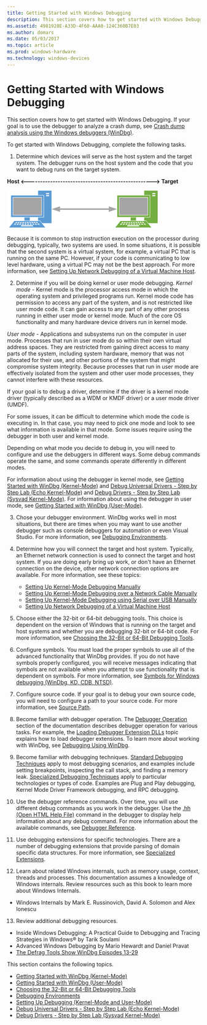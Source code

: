 ```yaml
---
title: Getting Started with Windows Debugging
description: This section covers how to get started with Windows Debugging. If your goal is to use the debugger to analyze a crash dump, see Crash dump analysis using the Windows debuggers (WinDbg).
ms.assetid: 4981928E-A33D-4F60-AAA0-124C360B7E03
ms.author: domars
ms.date: 05/03/2017
ms.topic: article
ms.prod: windows-hardware
ms.technology: windows-devices
---
```


# Getting Started with Windows Debugging


This section covers how to get started with Windows Debugging. If your goal is to use the debugger to analyze a crash dump, see [Crash dump analysis using the Windows debuggers (WinDbg)](crash-dump-files.md).

To get started with Windows Debugging, complete the following tasks.

1. Determine which devices will serve as the host system and the target system.
The debugger runs on the host system and the code that you want to debug runs on the target system.

**Host &lt;--------------------------------------------------&gt; Target**

![host and target pcs connected with a double arrow](images/targethost1.png)

Because it is common to stop instruction execution on the processor during debugging, typically, two systems are used. In some situations, it is possible that the second system is a virtual system, for example, a virtual PC that is running on the same PC. However, if your code is communicating to low level hardware, using a virtual PC may not be the best approach. For more information, see [Setting Up Network Debugging of a Virtual Machine Host](setting-up-network-debugging-of-a-virtual-machine-host.md).

2. Determine if you will be doing kernel or user mode debugging.
*Kernel mode* - Kernel mode is the processor access mode in which the operating system and privileged programs run. Kernel mode code has permission to access any part of the system, and is not restricted like user mode code. It can gain access to any part of any other process running in either user mode or kernel mode. Much of the core OS functionality and many hardware device drivers run in kernel mode.

*User mode* - Applications and subsystems run on the computer in user mode. Processes that run in user mode do so within their own virtual address spaces. They are restricted from gaining direct access to many parts of the system, including system hardware, memory that was not allocated for their use, and other portions of the system that might compromise system integrity. Because processes that run in user mode are effectively isolated from the system and other user mode processes, they cannot interfere with these resources.

If your goal is to debug a driver, determine if the driver is a kernel mode driver (typically described as a WDM or KMDF driver) or a user mode driver (UMDF).

For some issues, it can be difficult to determine which mode the code is executing in. In that case, you may need to pick one mode and look to see what information is available in that mode. Some issues require using the debugger in both user and kernel mode.

Depending on what mode you decide to debug in, you will need to configure and use the debuggers in different ways. Some debug commands operate the same, and some commands operate differently in different modes.

For information about using the debugger in kernel mode, see [Getting Started with WinDbg (Kernel-Mode)](getting-started-with-windbg--kernel-mode-.md) and [Debug Universal Drivers - Step by Step Lab (Echo Kernel-Mode)](debug-universal-drivers---step-by-step-lab--echo-kernel-mode-.md) and [Debug Drivers - Step by Step Lab (Sysvad Kernel-Mode)](debug-universal-drivers--kernel-mode-.md). For information about using the debugger in user mode, see [Getting Started with WinDbg (User-Mode)](getting-started-with-windbg.md).

3. Chose your debugger environment.
WinDbg works well in most situations, but there are times when you may want to use another debugger such as console debuggers for automation or even Visual Studio. For more information, see [Debugging Environments](debuggers-in-the-debugging-tools-for-windows-package.md).

4. Determine how you will connect the target and host system.
Typically, an Ethernet network connection is used to connect the target and host system. If you are doing early bring up work, or don't have an Ethernet connection on the device, other network connection options are available. For more information, see these topics:
   -   [Setting Up Kernel-Mode Debugging Manually](setting-up-kernel-mode-debugging-in-windbg--cdb--or-ntsd.md)
   -   [Setting Up Kernel-Mode Debugging over a Network Cable Manually](setting-up-a-network-debugging-connection.md)
   -   [Setting Up Kernel-Mode Debugging using Serial over USB Manually](setting-up-kernel-mode-debugging-using-serial-over-usb-manually-.md)
   -   [Setting Up Network Debugging of a Virtual Machine Host](setting-up-network-debugging-of-a-virtual-machine-host.md)

5. Choose either the 32-bit or 64-bit debugging tools.
This choice is dependent on the version of Windows that is running on the target and host systems and whether you are debugging 32-bit or 64-bit code. For more information, see [Choosing the 32-Bit or 64-Bit Debugging Tools](choosing-a-32-bit-or-64-bit-debugger-package.md).

6. Configure symbols.
You must load the proper symbols to use all of the advanced functionality that WinDbg provides. If you do not have symbols properly configured, you will receive messages indicating that symbols are not available when you attempt to use functionality that is dependent on symbols. For more information, see [Symbols for Windows debugging (WinDbg, KD, CDB, NTSD)](symbols.md).

7. Configure source code.
If your goal is to debug your own source code, you will need to configure a path to your source code. For more information, see [Source Path](source-path.md).

8. Become familiar with debugger operation.
The [Debugger Operation](debugger-operation-win8.md) section of the documentation describes debugger operation for various tasks. For example, the [Loading Debugger Extension DLLs](loading-debugger-extension-dlls.md) topic explains how to load debugger extensions. To learn more about working with WinDbg, see [Debugging Using WinDbg](debugging-using-windbg.md).

9. Become familiar with debugging techniques.
[Standard Debugging Techniques](standard-debugging-techniques.md) apply to most debugging scenarios, and examples include setting breakpoints, inspecting the call stack, and finding a memory leak. [Specialized Debugging Techniques](specialized-debugging-techniques.md) apply to particular technologies or types of code. Examples are Plug and Play debugging, Kernel Mode Driver Framework debugging, and RPC debugging.

10. Use the debugger reference commands.
Over time, you will use different debug commands as you work in the debugger. Use the [.hh (Open HTML Help File)](-hh--open-html-help-file-.md) command in the debugger to display help information about any debug command. For more information about the available commands, see [Debugger Reference](debugger-reference.md).

11. Use debugging extensions for specific technologies.
There are a number of debugging extensions that provide parsing of domain specific data structures. For more information, see [Specialized Extensions](specialized-extensions.md).

12. Learn about related Windows internals, such as memory usage, context, threads and processes. This documentation assumes a knowledge of Windows internals. Review resources such as this book to learn more about Windows Internals. 
  -   Windows Internals by Mark E. Russinovich, David A. Solomon and Alex Ionescu

13. Review additional debugging resources.
   -   Inside Windows Debugging: A Practical Guide to Debugging and Tracing Strategies in Windows® by Tarik Soulami
   -   Advanced Windows Debugging by Mario Hewardt and Daniel Pravat
   -   [The Defrag Tools Show WinDbg Episodes 13-29](http://channel9.msdn.com/Shows/Defrag-Tools)


This section contains the following topics.

-   [Getting Started with WinDbg (Kernel-Mode)](getting-started-with-windbg--kernel-mode-.md)
-   [Getting Started with WinDbg (User-Mode)](getting-started-with-windbg.md)
-   [Choosing the 32-Bit or 64-Bit Debugging Tools](choosing-a-32-bit-or-64-bit-debugger-package.md)
-   [Debugging Environments](debuggers-in-the-debugging-tools-for-windows-package.md)
-   [Setting Up Debugging (Kernel-Mode and User-Mode)](getting-set-up-for-debugging.md)
-   [Debug Universal Drivers - Step by Step Lab (Echo Kernel-Mode)](debug-universal-drivers---step-by-step-lab--echo-kernel-mode-.md)
-   [Debug Drivers - Step by Step Lab (Sysvad Kernel-Mode)](debug-universal-drivers--kernel-mode-.md)

 

 





